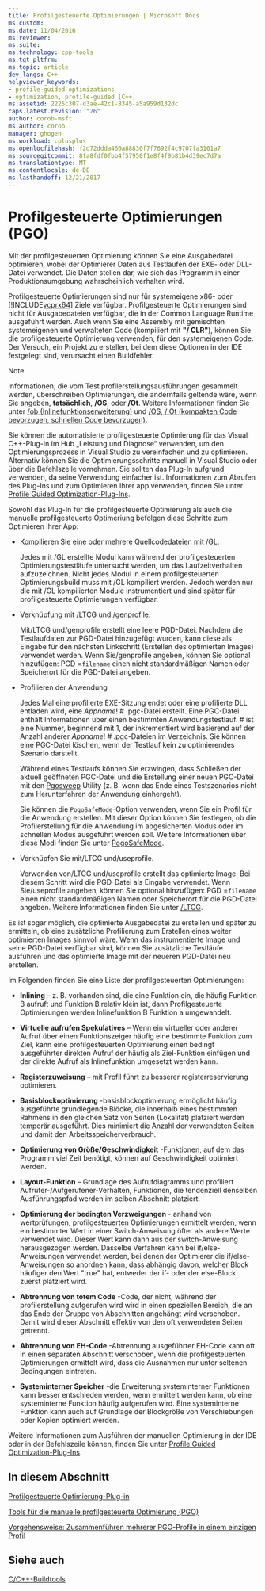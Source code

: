 ```yaml
---
title: Profilgesteuerte Optimierungen | Microsoft Docs
ms.custom: 
ms.date: 11/04/2016
ms.reviewer: 
ms.suite: 
ms.technology: cpp-tools
ms.tgt_pltfrm: 
ms.topic: article
dev_langs: C++
helpviewer_keywords:
- profile-guided optimizations
- optimization, profile-guided [C++]
ms.assetid: 2225c307-d3ae-42c1-8345-a5a959d132dc
caps.latest.revision: "26"
author: corob-msft
ms.author: corob
manager: ghogen
ms.workload: cplusplus
ms.openlocfilehash: f2d72ddda460a88830f7f7692f4c9707fa3101a7
ms.sourcegitcommit: 8fa8fdf0fbb4f57950f1e8f4f9b81b4d39ec7d7a
ms.translationtype: MT
ms.contentlocale: de-DE
ms.lasthandoff: 12/21/2017
---
```

# <a name="profile-guided-optimizations"></a>Profilgesteuerte Optimierungen (PGO)
Mit der profilgesteuerten Optimierung können Sie eine Ausgabedatei optimieren, wobei der Optimierer Daten aus Testläufen der EXE- oder DLL-Datei verwendet. Die Daten stellen dar, wie sich das Programm in einer Produktionsumgebung wahrscheinlich verhalten wird.  
  
 Profilgesteuerte Optimierungen sind nur für systemeigene x86- oder [!INCLUDE[vcprx64](../../assembler/inline/includes/vcprx64_md.md)] Ziele verfügbar. Profilgesteuerte Optimierungen sind nicht für Ausgabedateien verfügbar, die in der Common Language Runtime ausgeführt werden. Auch wenn Sie eine Assembly mit gemischten systemeigenen und verwalteten Code (kompiliert mit **"/ CLR"**), können Sie die profilgesteuerte Optimierung verwenden, für den systemeigenen Code. Der Versuch, ein Projekt zu erstellen, bei dem diese Optionen in der IDE festgelegt sind, verursacht einen Buildfehler.  
  
> [!NOTE]
>  Informationen, die vom Test profilerstellungsausführungen gesammelt werden, überschreiben Optimierungen, die andernfalls geltende wäre, wenn Sie angeben, **tatsächlich**, **/OS**, oder **/Ot**. Weitere Informationen finden Sie unter [/ob (Inlinefunktionserweiterung)](../../build/reference/ob-inline-function-expansion.md) und [/OS, / Ot (kompakten Code bevorzugen, schnellen Code bevorzugen)](../../build/reference/os-ot-favor-small-code-favor-fast-code.md).  
  
 Sie können die automatisierte profilgesteuerte Optimierung für das Visual C++-Plug-In im Hub „Leistung und Diagnose“ verwenden, um den Optimierungsprozess in Visual Studio zu vereinfachen und zu optimieren. Alternativ können Sie die Optimierungsschritte manuell in Visual Studio oder über die Befehlszeile vornehmen. Sie sollten das Plug-In aufgrund verwenden, da seine Verwendung einfacher ist. Informationen zum Abrufen des Plug-Ins und zum Optimieren Ihrer app verwenden, finden Sie unter [Profile Guided Optimization-Plug-Ins](../../build/reference/profile-guided-optimization-in-the-performance-and-diagnostics-hub.md).  
  
 Sowohl das Plug-In für die profilgesteuerte Optimierung als auch die manuelle profilgesteuerte Optimeriung befolgen diese Schritte zum Optimieren Ihrer App:  
  
-   Kompilieren Sie eine oder mehrere Quellcodedateien mit [/GL](../../build/reference/gl-whole-program-optimization.md).  
  
     Jedes mit /GL erstellte Modul kann während der profilgesteuerten Optimierungstestläufe untersucht werden, um das Laufzeitverhalten aufzuzeichnen. Nicht jedes Modul in einem profilgesteuerten Optimierungsbuild muss mit /GL kompiliert werden. Jedoch werden nur die mit /GL kompilierten Module instrumentiert und sind später für profilgesteuerte Optimierungen verfügbar.  
  
-   Verknüpfung mit [/LTCG](../../build/reference/ltcg-link-time-code-generation.md) und [/genprofile](../../build/reference/genprofile-fastgenprofile-generate-profiling-instrumented-build.md).  
  
     Mit/LTCG und/genprofile erstellt eine leere PGD-Datei. Nachdem die Testlaufdaten zur PGD-Datei hinzugefügt wurden, kann diese als Eingabe für den nächsten Linkschritt (Erstellen des optimierten Images) verwendet werden. Wenn Sie/genprofile angeben, können Sie optional hinzufügen: PGD =`filename` einen nicht standardmäßigen Namen oder Speicherort für die PGD-Datei angeben.  
  
-   Profilieren der Anwendung  
  
     Jedes Mal eine profilierte EXE-Sitzung endet oder eine profilierte DLL entladen wird, eine *Appname*! # .pgc-Datei erstellt. Eine PGC-Datei enthält Informationen über einen bestimmten Anwendungstestlauf. # ist eine Nummer, beginnend mit 1, der inkrementiert wird basierend auf der Anzahl anderer *Appname*! # .pgc-Dateien im Verzeichnis. Sie können eine PGC-Datei löschen, wenn der Testlauf kein zu optimierendes Szenario darstellt.  
  
     Während eines Testlaufs können Sie erzwingen, dass Schließen der aktuell geöffneten PGC-Datei und die Erstellung einer neuen PGC-Datei mit den [Pgosweep](../../build/reference/pgosweep.md) Utility (z. B. wenn das Ende eines Testszenarios nicht zum Herunterfahren der Anwendung einhergeht).  
  
     Sie können die `PogoSafeMode`-Option verwenden, wenn Sie ein Profil für die Anwendung erstellen. Mit dieser Option können Sie festlegen, ob die Profilerstellung für die Anwendung im abgesicherten Modus oder im schnellen Modus ausgeführt werden soll. Weitere Informationen über diese Modi finden Sie unter [PogoSafeMode](../../build/reference/pogosafemode.md).  
  
-   Verknüpfen Sie mit/LTCG und/useprofile.  
  
     Verwenden von/LTCG und/useprofile erstellt das optimierte Image. Bei diesem Schritt wird die PGD-Datei als Eingabe verwendet. Wenn Sie/useprofile angeben, können Sie optional hinzufügen: PGD =`filename` einen nicht standardmäßigen Namen oder Speicherort für die PGD-Datei angeben. Weitere Informationen finden Sie unter [/LTCG](../../build/reference/ltcg-link-time-code-generation.md).  
  
 Es ist sogar möglich, die optimierte Ausgabedatei zu erstellen und später zu ermitteln, ob eine zusätzliche Profilierung zum Erstellen eines weiter optimierten Images sinnvoll wäre. Wenn das instrumentierte Image und seine PGD-Datei verfügbar sind, können Sie zusätzliche Testläufe ausführen und das optimierte Image mit der neueren PGD-Datei neu erstellen.  
  
 Im Folgenden finden Sie eine Liste der profilgesteuerten Optimierungen:  
  
-   **Inlining** – z. B. vorhanden sind, die eine Funktion ein, die häufig Funktion B aufruft und Funktion B relativ klein ist, dann Profilgesteuerte Optimierungen werden Inlinefunktion B Funktion a umgewandelt.  
  
-   **Virtuelle aufrufen Spekulatives** – Wenn ein virtueller oder anderer Aufruf über einen Funktionszeiger häufig eine bestimmte Funktion zum Ziel, kann eine profilgesteuerten Optimierung einen bedingt ausgeführter direkten Aufruf der häufig als Ziel-Funktion einfügen und der direkte Aufruf als Inlinefunktion umgesetzt werden kann.  
  
-   **Registerzuweisung** – mit Profil führt zu besserer registerreservierung optimieren.  
  
-   **Basisblockoptimierung** -basisblockoptimierung ermöglicht häufig ausgeführte grundlegende Blöcke, die innerhalb eines bestimmten Rahmens in den gleichen Satz von Seiten (Lokalität) platziert werden temporär ausgeführt. Dies minimiert die Anzahl der verwendeten Seiten und damit den Arbeitsspeicherverbrauch.  
  
-   **Optimierung von Größe/Geschwindigkeit** -Funktionen, auf dem das Programm viel Zeit benötigt, können auf Geschwindigkeit optimiert werden.  
  
-   **Layout-Funktion** – Grundlage des Aufrufdiagramms und profiliert Aufrufer-/Aufgerufener-Verhalten, Funktionen, die tendenziell denselben Ausführungspfad werden im selben Abschnitt platziert.  
  
-   **Optimierung der bedingten Verzweigungen** - anhand von wertprüfungen, profilgesteuerten Optimierungen ermittelt werden, wenn ein bestimmter Wert in einer Switch-Anweisung öfter als andere Werte verwendet wird.  Dieser Wert kann dann aus der switch-Anweisung herausgezogen werden.  Dasselbe Verfahren kann bei if/else-Anweisungen verwendet werden, bei denen der Optimierer die if/else-Anweisungen so anordnen kann, dass abhängig davon, welcher Block häufiger den Wert "true" hat, entweder der if- oder der else-Block zuerst platziert wird.  
  
-   **Abtrennung von totem Code** -Code, der nicht, während der profilerstellung aufgerufen wird wird in einen speziellen Bereich, die an das Ende der Gruppe von Abschnitten angehängt wird verschoben. Damit wird dieser Abschnitt effektiv von den oft verwendeten Seiten getrennt.  
  
-   **Abtrennung von EH-Code** -Abtrennung ausgeführter EH-Code kann oft in einen separaten Abschnitt verschoben, wenn die profilgesteuerten Optimierungen ermittelt wird, dass die Ausnahmen nur unter seltenen Bedingungen eintreten.  
  
-   **Systeminterner Speicher** -die Erweiterung systeminterner Funktionen kann besser entschieden werden, wenn ermittelt werden kann, ob eine systeminterne Funktion häufig aufgerufen wird. Eine systeminterne Funktion kann auch auf Grundlage der Blockgröße von Verschiebungen oder Kopien optimiert werden.  
  
 Weitere Informationen zum Ausführen der manuellen Optimierung in der IDE oder in der Befehlszeile können, finden Sie unter [Profile Guided Optimization-Plug-Ins](../../build/reference/profile-guided-optimization-in-the-performance-and-diagnostics-hub.md).  
  
## <a name="in-this-section"></a>In diesem Abschnitt  
 [Profilgesteuerte Optimierung-Plug-in](../../build/reference/profile-guided-optimization-in-the-performance-and-diagnostics-hub.md)  
  
 [Tools für die manuelle profilgesteuerte Optimierung (PGO)](../../build/reference/tools-for-manual-profile-guided-optimization.md)  
  
 [Vorgehensweise: Zusammenführen mehrerer PGO-Profile in einem einzigen Profil](../../build/reference/how-to-merge-multiple-pgo-profiles-into-a-single-profile.md)  
  
## <a name="see-also"></a>Siehe auch  
 [C/C++-Buildtools](../../build/reference/c-cpp-build-tools.md)